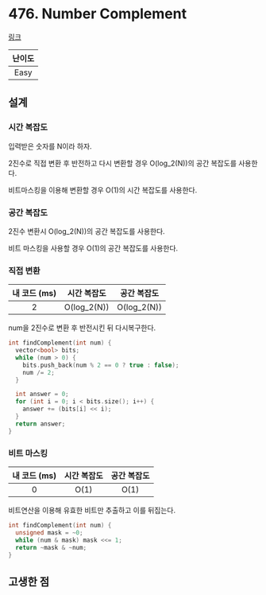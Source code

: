 # 476. Number Complement

[링크](https://leetcode.com/problems/number-complement/)

| 난이도 |
| :----: |
|  Easy  |

## 설계

### 시간 복잡도

입력받은 숫자를 N이라 하자.

2진수로 직접 변환 후 반전하고 다시 변환할 경우 O(log_2(N))의 공간 복잡도를 사용한다.

비트마스킹을 이용해 변환할 경우 O(1)의 시간 복잡도를 사용한다.

### 공간 복잡도

2진수 변환시 O(log_2(N))의 공간 복잡도를 사용한다.

비트 마스킹을 사용할 경우 O(1)의 공간 복잡도를 사용한다.

### 직접 변환

| 내 코드 (ms) | 시간 복잡도 | 공간 복잡도 |
| :----------: | :---------: | :---------: |
|      2       | O(log_2(N)) | O(log_2(N)) |

num을 2진수로 변환 후 반전시킨 뒤 다시복구한다.

```cpp
int findComplement(int num) {
  vector<bool> bits;
  while (num > 0) {
    bits.push_back(num % 2 == 0 ? true : false);
    num /= 2;
  }

  int answer = 0;
  for (int i = 0; i < bits.size(); i++) {
    answer += (bits[i] << i);
  }
  return answer;
}
```

### 비트 마스킹

| 내 코드 (ms) | 시간 복잡도 | 공간 복잡도 |
| :----------: | :---------: | :---------: |
|      0       |    O(1)     |    O(1)     |

비트연산을 이용해 유효한 비트만 추출하고 이를 뒤집는다.

```cpp
int findComplement(int num) {
  unsigned mask = ~0;
  while (num & mask) mask <<= 1;
  return ~mask & ~num;
}
```

## 고생한 점
